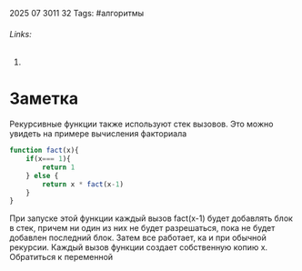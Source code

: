 2025 07 3011 32
Tags: #алгоритмы 
###### Links: 
1) 
# Заметка
Рекурсивные функции также используют стек вызовов. Это можно увидеть на примере вычисления факториала
```js
function fact(x){
	if(x=== 1){
		return 1
	} else {
		return x * fact(x-1)
	}
}
```
При запуске этой функции  каждый вызов fact(x-1) будет добавлять блок в стек, причем ни один из них не будет разрешаться, пока не будет добавлен последний блок. Затем все работает, ка и при обычной рекурсии.
Каждый вызов функции создает собственную копию x. Обратиться к переменной